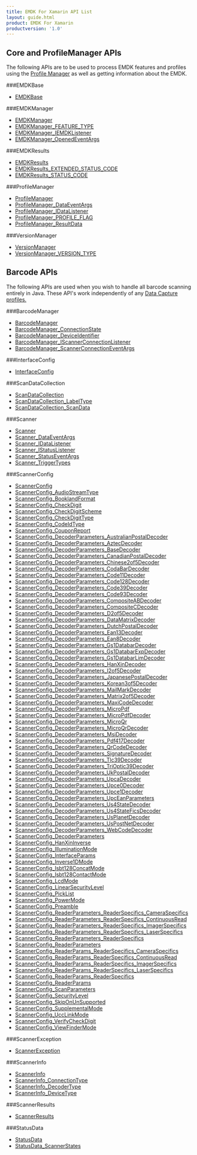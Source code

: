 ```yaml
---
title: EMDK For Xamarin API List
layout: guide.html
product: EMDK For Xamarin
productversion: '1.0'
---
```


## Core and ProfileManager APIs
The following APIs are to be used to process EMDK features and profiles using the [Profile Manager](/emdk-for-xamarin/1-0/guide/profilemanager/about) as well as getting information about the EMDK.

###EMDKBase

* [EMDKBase](/emdk-for-xamarin/1-0/api/EMDKBase)


###EMDKManager

* [EMDKManager](/emdk-for-xamarin/1-0/api/EMDKManager)
* [EMDKManager_FEATURE_TYPE](/emdk-for-xamarin/1-0/api/EMDKManager_FEATURE_TYPE)
* [EMDKManager_IEMDKListener](/emdk-for-xamarin/1-0/api/EMDKManager_IEMDKListener)
* [EMDKManager_OpenedEventArgs](/emdk-for-xamarin/1-0/api/EMDKManager_OpenedEventArgs)


###EMDKResults

* [EMDKResults](/emdk-for-xamarin/1-0/api/EMDKResults)
* [EMDKResults_EXTENDED_STATUS_CODE](/emdk-for-xamarin/1-0/api/EMDKResults_EXTENDED_STATUS_CODE)
* [EMDKResults_STATUS_CODE](/emdk-for-xamarin/1-0/api/EMDKResults_STATUS_CODE)


###ProfileManager

* [ProfileManager](/emdk-for-xamarin/1-0/api/ProfileManager)
* [ProfileManager_DataEventArgs](/emdk-for-xamarin/1-0/api/ProfileManager_DataEventArgs)
* [ProfileManager_IDataListener](/emdk-for-xamarin/1-0/api/ProfileManager_IDataListener)
* [ProfileManager_PROFILE_FLAG](/emdk-for-xamarin/1-0/api/ProfileManager_PROFILE_FLAG)
* [ProfileManager_ResultData](/emdk-for-xamarin/1-0/api/ProfileManager_ResultData)


###VersionManager

* [VersionManager](/emdk-for-xamarin/1-0/api/VersionManager)
* [VersionManager_VERSION_TYPE](/emdk-for-xamarin/1-0/api/VersionManager_VERSION_TYPE)


## Barcode APIs
The following APIs are used when you wish to handle all barcode scanning entirely in Java. These API's work independently of any [Data Capture profiles.](/emdk-for-xamarin/1-0/mx/data-capture)


###BarcodeManager

* [BarcodeManager](/emdk-for-xamarin/1-0/api/BarcodeManager)
* [BarcodeManager_ConnectionState](/emdk-for-xamarin/1-0/api/BarcodeManager_ConnectionState)
* [BarcodeManager_DeviceIdentifier](/emdk-for-xamarin/1-0/api/BarcodeManager_DeviceIdentifier)
* [BarcodeManager_IScannerConnectionListener](/emdk-for-xamarin/1-0/api/BarcodeManager_IScannerConnectionListener)
* [BarcodeManager_ScannerConnectionEventArgs](/emdk-for-xamarin/1-0/api/BarcodeManager_ScannerConnectionEventArgs)


###InterfaceConfig

* [InterfaceConfig](/emdk-for-xamarin/1-0/api/InterfaceConfig)


###ScanDataCollection

* [ScanDataCollection](/emdk-for-xamarin/1-0/api/ScanDataCollection)
* [ScanDataCollection_LabelType](/emdk-for-xamarin/1-0/api/ScanDataCollection_LabelType)
* [ScanDataCollection_ScanData](/emdk-for-xamarin/1-0/api/ScanDataCollection_ScanData)


###Scanner

* [Scanner](/emdk-for-xamarin/1-0/api/Scanner)
* [Scanner_DataEventArgs](/emdk-for-xamarin/1-0/api/Scanner_DataEventArgs)
* [Scanner_IDataListener](/emdk-for-xamarin/1-0/api/Scanner_IDataListener)
* [Scanner_IStatusListener](/emdk-for-xamarin/1-0/api/Scanner_IStatusListener)
* [Scanner_StatusEventArgs](/emdk-for-xamarin/1-0/api/Scanner_StatusEventArgs)
* [Scanner_TriggerTypes](/emdk-for-xamarin/1-0/api/Scanner_TriggerTypes)


###ScannerConfig

* [ScannerConfig](/emdk-for-xamarin/1-0/api/ScannerConfig)
* [ScannerConfig_AudioStreamType](/emdk-for-xamarin/1-0/api/ScannerConfig_AudioStreamType)
* [ScannerConfig_BooklandFormat](/emdk-for-xamarin/1-0/api/ScannerConfig_BooklandFormat)
* [ScannerConfig_CheckDigit](/emdk-for-xamarin/1-0/api/ScannerConfig_CheckDigit)
* [ScannerConfig_CheckDigitScheme](/emdk-for-xamarin/1-0/api/ScannerConfig_CheckDigitScheme)
* [ScannerConfig_CheckDigitType](/emdk-for-xamarin/1-0/api/ScannerConfig_CheckDigitType)
* [ScannerConfig_CodeIdType](/emdk-for-xamarin/1-0/api/ScannerConfig_CodeIdType)
* [ScannerConfig_CouponReport](/emdk-for-xamarin/1-0/api/ScannerConfig_CouponReport)
* [ScannerConfig_DecoderParameters_AustralianPostalDecoder](/emdk-for-xamarin/1-0/api/ScannerConfig_DecoderParameters_AustralianPostalDecoder)
* [ScannerConfig_DecoderParameters_AztecDecoder](/emdk-for-xamarin/1-0/api/ScannerConfig_DecoderParameters_AztecDecoder)
* [ScannerConfig_DecoderParameters_BaseDecoder](/emdk-for-xamarin/1-0/api/ScannerConfig_DecoderParameters_BaseDecoder)
* [ScannerConfig_DecoderParameters_CanadianPostalDecoder](/emdk-for-xamarin/1-0/api/ScannerConfig_DecoderParameters_CanadianPostalDecoder)
* [ScannerConfig_DecoderParameters_Chinese2of5Decoder](/emdk-for-xamarin/1-0/api/ScannerConfig_DecoderParameters_Chinese2of5Decoder)
* [ScannerConfig_DecoderParameters_CodaBarDecoder](/emdk-for-xamarin/1-0/api/ScannerConfig_DecoderParameters_CodaBarDecoder)
* [ScannerConfig_DecoderParameters_Code11Decoder](/emdk-for-xamarin/1-0/api/ScannerConfig_DecoderParameters_Code11Decoder)
* [ScannerConfig_DecoderParameters_Code128Decoder](/emdk-for-xamarin/1-0/api/ScannerConfig_DecoderParameters_Code128Decoder)
* [ScannerConfig_DecoderParameters_Code39Decoder](/emdk-for-xamarin/1-0/api/ScannerConfig_DecoderParameters_Code39Decoder)
* [ScannerConfig_DecoderParameters_Code93Decoder](/emdk-for-xamarin/1-0/api/ScannerConfig_DecoderParameters_Code93Decoder)
* [ScannerConfig_DecoderParameters_CompositeABDecoder](/emdk-for-xamarin/1-0/api/ScannerConfig_DecoderParameters_CompositeABDecoder)
* [ScannerConfig_DecoderParameters_CompositeCDecoder](/emdk-for-xamarin/1-0/api/ScannerConfig_DecoderParameters_CompositeCDecoder)
* [ScannerConfig_DecoderParameters_D2of5Decoder](/emdk-for-xamarin/1-0/api/ScannerConfig_DecoderParameters_D2of5Decoder)
* [ScannerConfig_DecoderParameters_DataMatrixDecoder](/emdk-for-xamarin/1-0/api/ScannerConfig_DecoderParameters_DataMatrixDecoder)
* [ScannerConfig_DecoderParameters_DutchPostalDecoder](/emdk-for-xamarin/1-0/api/ScannerConfig_DecoderParameters_DutchPostalDecoder)
* [ScannerConfig_DecoderParameters_Ean13Decoder](/emdk-for-xamarin/1-0/api/ScannerConfig_DecoderParameters_Ean13Decoder)
* [ScannerConfig_DecoderParameters_Ean8Decoder](/emdk-for-xamarin/1-0/api/ScannerConfig_DecoderParameters_Ean8Decoder)
* [ScannerConfig_DecoderParameters_Gs1DatabarDecoder](/emdk-for-xamarin/1-0/api/ScannerConfig_DecoderParameters_Gs1DatabarDecoder)
* [ScannerConfig_DecoderParameters_Gs1DatabarExpDecoder](/emdk-for-xamarin/1-0/api/ScannerConfig_DecoderParameters_Gs1DatabarExpDecoder)
* [ScannerConfig_DecoderParameters_Gs1DatabarLimDecoder](/emdk-for-xamarin/1-0/api/ScannerConfig_DecoderParameters_Gs1DatabarLimDecoder)
* [ScannerConfig_DecoderParameters_HanXinDecoder](/emdk-for-xamarin/1-0/api/ScannerConfig_DecoderParameters_HanXinDecoder)
* [ScannerConfig_DecoderParameters_I2of5Decoder](/emdk-for-xamarin/1-0/api/ScannerConfig_DecoderParameters_I2of5Decoder)
* [ScannerConfig_DecoderParameters_JapanesePostalDecoder](/emdk-for-xamarin/1-0/api/ScannerConfig_DecoderParameters_JapanesePostalDecoder)
* [ScannerConfig_DecoderParameters_Korean3of5Decoder](/emdk-for-xamarin/1-0/api/ScannerConfig_DecoderParameters_Korean3of5Decoder)
* [ScannerConfig_DecoderParameters_MailMarkDecoder](/emdk-for-xamarin/1-0/api/ScannerConfig_DecoderParameters_MailMarkDecoder)
* [ScannerConfig_DecoderParameters_Matrix2of5Decoder](/emdk-for-xamarin/1-0/api/ScannerConfig_DecoderParameters_Matrix2of5Decoder)
* [ScannerConfig_DecoderParameters_MaxiCodeDecoder](/emdk-for-xamarin/1-0/api/ScannerConfig_DecoderParameters_MaxiCodeDecoder)
* [ScannerConfig_DecoderParameters_MicroPdf](/emdk-for-xamarin/1-0/api/ScannerConfig_DecoderParameters_MicroPdf)
* [ScannerConfig_DecoderParameters_MicroPdfDecoder](/emdk-for-xamarin/1-0/api/ScannerConfig_DecoderParameters_MicroPdfDecoder)
* [ScannerConfig_DecoderParameters_MicroQr](/emdk-for-xamarin/1-0/api/ScannerConfig_DecoderParameters_MicroQr)
* [ScannerConfig_DecoderParameters_MicroQrDecoder](/emdk-for-xamarin/1-0/api/ScannerConfig_DecoderParameters_MicroQrDecoder)
* [ScannerConfig_DecoderParameters_MsiDecoder](/emdk-for-xamarin/1-0/api/ScannerConfig_DecoderParameters_MsiDecoder)
* [ScannerConfig_DecoderParameters_Pdf417Decoder](/emdk-for-xamarin/1-0/api/ScannerConfig_DecoderParameters_Pdf417Decoder)
* [ScannerConfig_DecoderParameters_QrCodeDecoder](/emdk-for-xamarin/1-0/api/ScannerConfig_DecoderParameters_QrCodeDecoder)
* [ScannerConfig_DecoderParameters_SignatureDecoder](/emdk-for-xamarin/1-0/api/ScannerConfig_DecoderParameters_SignatureDecoder)
* [ScannerConfig_DecoderParameters_Tlc39Decoder](/emdk-for-xamarin/1-0/api/ScannerConfig_DecoderParameters_Tlc39Decoder)
* [ScannerConfig_DecoderParameters_TriOptic39Decoder](/emdk-for-xamarin/1-0/api/ScannerConfig_DecoderParameters_TriOptic39Decoder)
* [ScannerConfig_DecoderParameters_UkPostalDecoder](/emdk-for-xamarin/1-0/api/ScannerConfig_DecoderParameters_UkPostalDecoder)
* [ScannerConfig_DecoderParameters_UpcaDecoder](/emdk-for-xamarin/1-0/api/ScannerConfig_DecoderParameters_UpcaDecoder)
* [ScannerConfig_DecoderParameters_Upce0Decoder](/emdk-for-xamarin/1-0/api/ScannerConfig_DecoderParameters_Upce0Decoder)
* [ScannerConfig_DecoderParameters_Upce1Decoder](/emdk-for-xamarin/1-0/api/ScannerConfig_DecoderParameters_Upce1Decoder)
* [ScannerConfig_DecoderParameters_UpcEanParameters](/emdk-for-xamarin/1-0/api/ScannerConfig_DecoderParameters_UpcEanParameters)
* [ScannerConfig_DecoderParameters_Us4StateDecoder](/emdk-for-xamarin/1-0/api/ScannerConfig_DecoderParameters_Us4StateDecoder)
* [ScannerConfig_DecoderParameters_Us4StateFicsDecoder](/emdk-for-xamarin/1-0/api/ScannerConfig_DecoderParameters_Us4StateFicsDecoder)
* [ScannerConfig_DecoderParameters_UsPlanetDecoder](/emdk-for-xamarin/1-0/api/ScannerConfig_DecoderParameters_UsPlanetDecoder)
* [ScannerConfig_DecoderParameters_UsPostNetDecoder](/emdk-for-xamarin/1-0/api/ScannerConfig_DecoderParameters_UsPostNetDecoder)
* [ScannerConfig_DecoderParameters_WebCodeDecoder](/emdk-for-xamarin/1-0/api/ScannerConfig_DecoderParameters_WebCodeDecoder)
* [ScannerConfig_DecoderParameters](/emdk-for-xamarin/1-0/api/ScannerConfig_DecoderParameters)
* [ScannerConfig_HanXinInverse](/emdk-for-xamarin/1-0/api/ScannerConfig_HanXinInverse)
* [ScannerConfig_IlluminationMode](/emdk-for-xamarin/1-0/api/ScannerConfig_IlluminationMode)
* [ScannerConfig_InterfaceParams](/emdk-for-xamarin/1-0/api/ScannerConfig_InterfaceParams)
* [ScannerConfig_Inverse1DMode](/emdk-for-xamarin/1-0/api/ScannerConfig_Inverse1DMode)
* [ScannerConfig_Isbt128ConcatMode](/emdk-for-xamarin/1-0/api/ScannerConfig_Isbt128ConcatMode)
* [ScannerConfig_Isbt128ContactMode](/emdk-for-xamarin/1-0/api/ScannerConfig_Isbt128ContactMode)
* [ScannerConfig_LcdMode](/emdk-for-xamarin/1-0/api/ScannerConfig_LcdMode)
* [ScannerConfig_LinearSecurityLevel](/emdk-for-xamarin/1-0/api/ScannerConfig_LinearSecurityLevel)
* [ScannerConfig_PickList](/emdk-for-xamarin/1-0/api/ScannerConfig_PickList)
* [ScannerConfig_PowerMode](/emdk-for-xamarin/1-0/api/ScannerConfig_PowerMode)
* [ScannerConfig_Preamble](/emdk-for-xamarin/1-0/api/ScannerConfig_Preamble)
* [ScannerConfig_ReaderParameters_ReaderSpecifics_CameraSpecifics](/emdk-for-xamarin/1-0/api/ScannerConfig_ReaderParameters_ReaderSpecifics_CameraSpecifics)
* [ScannerConfig_ReaderParameters_ReaderSpecifics_ContinuousRead](/emdk-for-xamarin/1-0/api/ScannerConfig_ReaderParameters_ReaderSpecifics_ContinuousRead)
* [ScannerConfig_ReaderParameters_ReaderSpecifics_ImagerSpecifics](/emdk-for-xamarin/1-0/api/ScannerConfig_ReaderParameters_ReaderSpecifics_ImagerSpecifics)
* [ScannerConfig_ReaderParameters_ReaderSpecifics_LaserSpecifics](/emdk-for-xamarin/1-0/api/ScannerConfig_ReaderParameters_ReaderSpecifics_LaserSpecifics)
* [ScannerConfig_ReaderParameters_ReaderSpecifics](/emdk-for-xamarin/1-0/api/ScannerConfig_ReaderParameters_ReaderSpecifics)
* [ScannerConfig_ReaderParameters](/emdk-for-xamarin/1-0/api/ScannerConfig_ReaderParameters)
* [ScannerConfig_ReaderParams_ReaderSpecifics_CameraSpecifics](/emdk-for-xamarin/1-0/api/ScannerConfig_ReaderParams_ReaderSpecifics_CameraSpecifics)
* [ScannerConfig_ReaderParams_ReaderSpecifics_ContinuousRead](/emdk-for-xamarin/1-0/api/ScannerConfig_ReaderParams_ReaderSpecifics_ContinuousRead)
* [ScannerConfig_ReaderParams_ReaderSpecifics_ImagerSpecifics](/emdk-for-xamarin/1-0/api/ScannerConfig_ReaderParams_ReaderSpecifics_ImagerSpecifics)
* [ScannerConfig_ReaderParams_ReaderSpecifics_LaserSpecifics](/emdk-for-xamarin/1-0/api/ScannerConfig_ReaderParams_ReaderSpecifics_LaserSpecifics)
* [ScannerConfig_ReaderParams_ReaderSpecifics](/emdk-for-xamarin/1-0/api/ScannerConfig_ReaderParams_ReaderSpecifics)
* [ScannerConfig_ReaderParams](/emdk-for-xamarin/1-0/api/ScannerConfig_ReaderParams)
* [ScannerConfig_ScanParameters](/emdk-for-xamarin/1-0/api/ScannerConfig_ScanParameters)
* [ScannerConfig_SecurityLevel](/emdk-for-xamarin/1-0/api/ScannerConfig_SecurityLevel)
* [ScannerConfig_SkipOnUnSupported](/emdk-for-xamarin/1-0/api/ScannerConfig_SkipOnUnSupported)
* [ScannerConfig_SupplementalMode](/emdk-for-xamarin/1-0/api/ScannerConfig_SupplementalMode)
* [ScannerConfig_UccLinkMode](/emdk-for-xamarin/1-0/api/ScannerConfig_UccLinkMode)
* [ScannerConfig_VerifyCheckDigit](/emdk-for-xamarin/1-0/api/ScannerConfig_VerifyCheckDigit)
* [ScannerConfig_ViewFinderMode](/emdk-for-xamarin/1-0/api/ScannerConfig_ViewFinderMode)


###ScannerException

* [ScannerException](/emdk-for-xamarin/1-0/api/ScannerException)


###ScannerInfo

* [ScannerInfo](/emdk-for-xamarin/1-0/api/ScannerInfo)
* [ScannerInfo_ConnectionType](/emdk-for-xamarin/1-0/api/ScannerInfo_ConnectionType)
* [ScannerInfo_DecoderType](/emdk-for-xamarin/1-0/api/ScannerInfo_DecoderType)
* [ScannerInfo_DeviceType](/emdk-for-xamarin/1-0/api/ScannerInfo_DeviceType)


###ScannerResults

* [ScannerResults](/emdk-for-xamarin/1-0/api/ScannerResults)


###StatusData

* [StatusData](/emdk-for-xamarin/1-0/api/StatusData)
* [StatusData_ScannerStates](/emdk-for-xamarin/1-0/api/StatusData_ScannerStates)





















